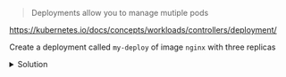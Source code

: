 > Deployments allow you to manage mutiple pods

https://kubernetes.io/docs/concepts/workloads/controllers/deployment/

Create a deployment called `my-deploy` of image `nginx` with three replicas
<br>
<details><summary>Solution</summary>
<br>

`k create deployment my-deploy --image=nginx --replicas=3`

